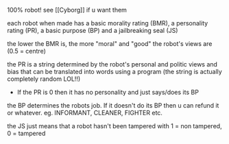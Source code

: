 100% robot! see [[Cyborg]] if u want them


each robot when made has a basic morality rating (BMR), a personality rating (PR), a basic purpose (BP) and a jailbreaking seal (JS)

the lower the BMR is, the more "moral" and "good" the robot's views are (0.5 = centre)

the PR is a string determined by the robot's personal and politic views and bias that can be translated into words using a program (the string is actually completely random LOL!!) 
- If the PR is 0 then it has no personality and just says/does its BP


the BP determines the robots job. If it doesn't do its BP then u can refund it or whatever. eg. INFORMANT, CLEANER, FIGHTER etc.

the JS just means that a robot hasn't been tampered with 1 = non tampered, 0 = tampered